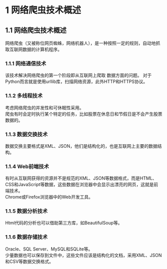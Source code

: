 # 1 网络爬虫技术概述

## 1.1 网络爬虫技术概述

网络爬虫（又被称位网页蜘蛛，网络机器人），是一种按照一定的规则，自动地抓取互联网数据的计算机程序。  

### 1.1.1 网络通信技术

该技术解决网络爬虫的第一个阶段即从互联网上爬取 数据方面的问题。
对于Python而言就是使用urllib库，扫描网络资源，此外HTTP和HTTPS协议。  

### 1.1.2 多线程技术

考虑网络爬虫的并发性和可休眠性采用。  
爬虫有时会定时执行某个特定的任务，比如股票在休息日和节假日是不会产生股票数据的。  

### 1.1.3 数据交换技术

数据交换主要格式是XML、JSON，他们是结构化的，也是互联网上主要的数据结构。  

### 1.1.4 Web前端技术  

有时从互联网获得的资源并不是规范的XML、JSON等数据格式，而是HTML、CSS和JavaScript等数据，这些数据在浏览器中会显示出漂亮的网页，这就是前端技术。  
Chrome或Firefox浏览器中的Web开发工具。  

### 1.1.5 数据分析技术  

Html代码的分析也可以借助第三方库，如BeautifulSoup等。  

### 1.1.6 数据存储技术  

Oracle、SQL Server、MySQL和SQLite等。  
少量数据也可以保存到文件中，这些文件应该是结构化的文档，采用XML、JSON和CSV等数据交换格式。  
